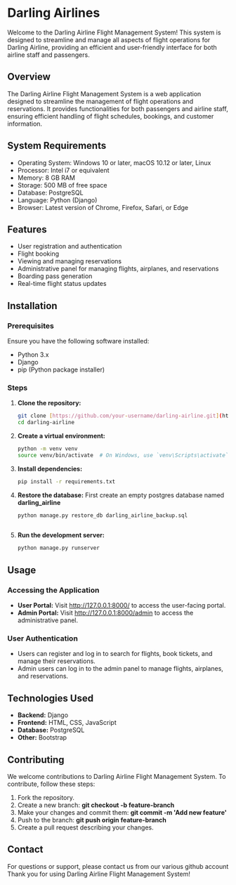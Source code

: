 # Darling Airlines
Welcome to the Darling Airline Flight Management System! This system is designed to streamline and manage all aspects of flight operations for Darling Airline, providing an efficient and user-friendly interface for both airline staff and passengers.
## Overview
The Darling Airline Flight Management System is a web application designed to streamline the management of flight operations and reservations. It provides functionalities for both passengers and airline staff, ensuring efficient handling of flight schedules, bookings, and customer information.

## System Requirements
* Operating System: Windows 10 or later, macOS 10.12 or later, Linux
* Processor: Intel i7 or equivalent
* Memory: 8 GB RAM
* Storage: 500 MB of free space
* Database: PostgreSQL
* Language: Python (Django)
* Browser: Latest version of Chrome, Firefox, Safari, or Edge

## Features
- User registration and authentication
- Flight booking
- Viewing and managing reservations
- Administrative panel for managing flights, airplanes, and reservations
- Boarding pass generation
- Real-time flight status updates

## Installation

### Prerequisites

Ensure you have the following software installed:

- Python 3.x
- Django
- pip (Python package installer)

### Steps

1. **Clone the repository:**
   ```sh
   git clone [https://github.com/your-username/darling-airline.git](https://github.com/lastrat/Darling_Airline.git)
   cd darling-airline

2. **Create a virtual environment:**
   ```sh
   python -m venv venv
   source venv/bin/activate  # On Windows, use `venv\Scripts\activate`

3. **Install dependencies:**
   ```sh
   pip install -r requirements.txt

4. **Restore the database:**
   First create an empty postgres database named __darling_airline__
   ```sh
   python manage.py restore_db darling_airline_backup.sql
  
5. **Run the development server:**
   ```sh
   python manage.py runserver

## Usage
### Accessing the Application
* __User Portal:__ Visit http://127.0.0.1:8000/ to access the user-facing portal.
* __Admin Portal:__ Visit http://127.0.0.1:8000/admin to access the administrative panel.

### User Authentication
* Users can register and log in to search for flights, book tickets, and manage their reservations.
* Admin users can log in to the admin panel to manage flights, airplanes, and reservations.

## Technologies Used
* __Backend:__ Django
* __Frontend:__ HTML, CSS, JavaScript
* __Database:__ PostgreSQL
* __Other:__ Bootstrap

## Contributing
We welcome contributions to Darling Airline Flight Management System. To contribute, follow these steps:
1. Fork the repository.
2. Create a new branch: **git checkout -b feature-branch**
3. Make your changes and commit them: **git commit -m 'Add new feature'**
4. Push to the branch: **git push origin feature-branch**
5. Create a pull request describing your changes.

## Contact
For questions or support, please contact us from our various github account
Thank you for using Darling Airline Flight Management System!
